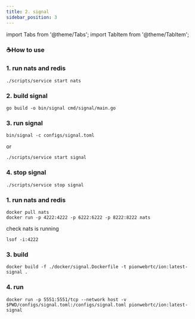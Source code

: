 ```yaml
---
title: 2. signal
sidebar_position: 3
---
```

import Tabs from '@theme/Tabs';
import TabItem from '@theme/TabItem';

### ☕️How to use


<Tabs className="unique-tabs">
  <TabItem value="source" label="source" default>

### 1. run nats and redis
```
./scripts/service start nats
```
### 2. build signal

```
go build -o bin/signal cmd/signal/main.go
```
### 3. run signal
```
bin/signal -c configs/signal.toml
```
or
```
./scripts/service start signal
```
### 4. stop signal
```
./scripts/service stop signal
```

    
  </TabItem>
  <TabItem value="docker" label="docker">


### 1. run nats and redis
```
docker pull nats
docker run -p 4222:4222 -p 6222:6222 -p 8222:8222 nats
```

check nats is running

```
lsof -i:4222
```

### 3. build

```
docker build -f ./docker/signal.Dockerfile -t pionwebrtc/ion:latest-signal .
```


### 4. run
```
docker run -p 5551:5551/tcp --network host -v $PWD/configs/signal.toml:/configs/signal.toml pionwebrtc/ion:latest-signal
```

  </TabItem>
</Tabs>





